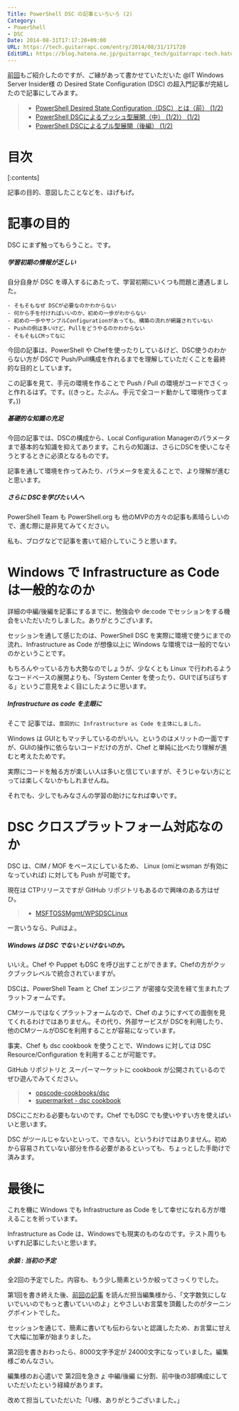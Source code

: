 ```yaml
---
Title: PowerShell DSC の記事といろいろ (2)
Category:
- PowerShell
- DSC
Date: 2014-08-31T17:17:20+09:00
URL: https://tech.guitarrapc.com/entry/2014/08/31/171720
EditURL: https://blog.hatena.ne.jp/guitarrapc_tech/guitarrapc-tech.hatenablog.com/atom/entry/12921228815731688010
---
```


[前回](http://tech.guitarrapc.com/entry/2014/05/23/103257)もご紹介したのですが、ご縁があって書かせていただいた @IT Windows Server Insider様 の Desired State Configuration (DSC) の超入門記事が完結したので記事にしてみます。

> - [PowerShell Desired State Configuration（DSC）とは（前） (1/2)](http://www.atmarkit.co.jp/ait/articles/1405/22/news131.html)
> - [PowerShell DSCによるプッシュ型展開（中） (1/2)） (1/2)](http://www.atmarkit.co.jp/ait/articles/1407/24/news131.html)
> - [PowerShell DSCによるプル型展開（後編） (1/2)](http://www.atmarkit.co.jp/ait/articles/1408/28/news123.html)


# 目次

[:contents]

記事の目的、意図したことなどを、ほげもげ。

# 記事の目的

DSC にまず触ってもらうこと。です。

##### 学習初期の情報が乏しい

自分自身が DSC を導入するにあたって、学習初期にいくつも問題と遭遇しました。

```
- そもそもなぜ DSCが必要なのかわからない
- 何から手を付ければいいのか、初めの一歩がわからない
- 初めの一歩やサンプルConfigurationがあっても、構築の流れが網羅されていない
- Pushの例は多いけど、Pullをどうやるのかわからない
- そもそもLCMってなに
```

今回の記事は、PowerShell や Chefを使ったりしているけど、DSC使うのわからない方が DSCで Push/Pull構成を作れるまでを理解していただくことを最終的な目的としています。

この記事を見て、手元の環境を作ることで Push / Pull の環境がコードでさくっと作れるはず。です。((きっと。たぶん。手元で全コード動かして環境作ってます。))

##### 基礎的な知識の充足

今回の記事では、DSCの構成から、Local Configuration Managerのパラメータまで基本的な知識を抑えてあります。これらの知識は、さらにDSCを使いこなそうとするときに必須となるものです。

記事を通して環境を作ってみたり、パラメータを変えることで、より理解が進むと思います。


##### さらに DSCを学びたい人へ

PowerShell Team も PowerShell.org も 他のMVPの方々の記事も素晴らしいので、進む際に是非見てみてください。

私も、ブログなどで記事を書いて紹介していこうと思います。

# Windows で Infrastructure as Code は一般的なのか

詳細の中編/後編を記事にするまでに、勉強会や de:code でセッションをする機会をいただいたりしました。ありがとうございます。

セッションを通して感じたのは、PowerShell DSC を実際に環境で使うにまでの流れ、Infrastructure as Code が想像以上に Windows な環境では一般的でないのかということです。

もちろんやっている方も大勢なのでしょうが、少なくとも Linux で行われるようなコードベースの展開よりも、「System Center を使ったり、GUIでぽちぽちする」というご意見をよく目にしたように思います。

##### Infrastructure as code を主眼に

そこで 記事では、```意図的に Infrastructure as Code を主体にしました。```

Windows は GUIともマッチしているのがいい。というのはメリットの一面ですが、GUIの操作に依らないコードだけの方が、Chef と単純に比べたり理解が進むと考えたためです。

実際にコードを触る方が楽しい人は多いと信じていますが、そうじゃない方にとっては楽しくないかもしれませんね。

それでも、少しでもみなさんの学習の助けになれば幸いです。


# DSC クロスプラットフォーム対応なのか

DSC は、CIM / MOF をベースにしているため、 Linux (omiとwsman が有効になっていれば) に対しても Push が可能です。

現在は CTPリリースですが GitHub リポジトリもあるので興味のある方はぜひ。

> - [MSFTOSSMgmt/WPSDSCLinux](https://github.com/MSFTOSSMgmt/WPSDSCLinux)

一言いうなら、Pullはよ。

##### Windows は DSC でないといけないのか。

いいえ。Chef や Puppet もDSC を呼び出すことができます。Chefの方がクックブックレベルで統合されていますが。

DSCは、PowerShell Team と Chef エンジニア が密接な交流を経て生まれたプラットフォームです。

CMツールではなくプラットフォームなので、Chef のようにすべての面倒を見てくれるわけではありません。その代り、外部サービスが DSCを利用したり、他のCMツールがDSCを利用することが容易になっています。

事実、Chef も dsc cookbook を使うことで、Windows に対しては DSC Resource/Configuration を利用することが可能です。

GitHub リポジトリと スーパーマーケットに cookbook が公開されているのでぜひ遊んでみてください。

> - [opscode-cookbooks/dsc](https://github.com/opscode-cookbooks/dsc)
> - [supermarket - dsc cookbook](https://community.opscode.com/cookbooks/dsc/versions/0.1.0)


DSCにこだわる必要もないのです。Chef でもDSC でも使いやすい方を使えばいいと思います。

DSC がツールじゃないといって、できない。というわけではありません。初めから容易されていない部分を作る必要があるといっても、ちょっとした手助けで済みます。

# 最後に

これを機に Windows でも Infrastructure as Code をして幸せになれる方が増えることを祈っています。

Infrastructure as Code は、Windowsでも現実のものなのです。テスト周りもいずれ記事にしたいと思います。

##### 余談 : 当初の予定

全2回の予定でした。内容も、もう少し簡素というか絞ってさっくりでした。

第1回を書き終えた後、[前回の記事](http://tech.guitarrapc.com/entry/2014/05/23/103257) を読んだ担当編集様から、「文字数気にしないでいいのでもっと書いていいのよ」とやさしいお言葉を頂戴したのがターニングポイントでした。

セッションを通じて、簡素に書いても伝わらないと認識したため、お言葉に甘えて大幅に加筆が始まりました。

第2回を書きおわったら、8000文字予定が 24000文字になっていました。編集様ごめんなさい。

編集様のお心遣いで 第2回を急きょ 中編/後編 に分割、前中後の3部構成にしていただいたという経緯があります。

改めて担当していただいた「U様、ありがとうございました。」
